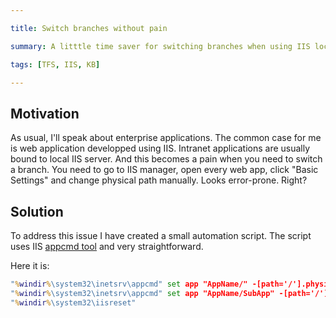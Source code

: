 ```yaml
---

title: Switch branches without pain

summary: A litttle time saver for switching branches when using IIS locally.

tags: [TFS, IIS, KB]

---
```


Motivation
----------

As usual, I'll speak about enterprise applications. The common case for me is web application developped using IIS. Intranet applications are usually bound to local IIS server. And this becomes a pain when you need to switch a branch. You need to go to IIS manager, open every web app, click "Basic Settings" and change physical path manually. Looks error-prone. Right?

Solution
--------
To address this issue I have created a small automation script.
The script uses IIS [appcmd tool](http://www.iis.net/learn/get-started/getting-started-with-iis/getting-started-with-appcmdexe) and very straightforward.

Here it is:
``` bat
"%windir%\system32\inetsrv\appcmd" set app "AppName/" -[path='/'].physicalpath:"%CD%\src\AppName"
"%windir%\system32\inetsrv\appcmd" set app "AppName/SubApp" -[path='/'].physicalpath:"%CD%\src\SubApp"
"%windir%\system32\iisreset"
```
